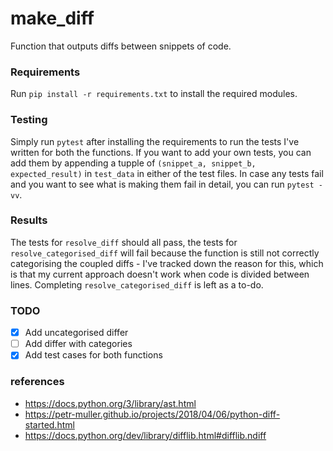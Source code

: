 # make_diff
Function that outputs diffs between snippets of code.

### Requirements
Run `pip install -r requirements.txt` to install the required modules. 

### Testing
Simply run `pytest` after installing the requirements to run the tests I've written for both the functions.
If you want to add your own tests, you can add them by appending a tupple of `(snippet_a, snippet_b, expected_result)` in `test_data` in either of the test files. In case any tests fail and you want to see what is making them fail in detail, you can run `pytest -vv`.

### Results
The tests for `resolve_diff` should all pass, the tests for `resolve_categorised_diff` will fail because the function is still not correctly categorising the coupled diffs - I've tracked down the reason for this, which is that my current approach doesn't work when code is divided between lines. Completing `resolve_categorised_diff` is left as a to-do.

### TODO
- [x] Add uncategorised differ
- [ ] Add differ with categories
- [x] Add test cases for both functions

### references
- https://docs.python.org/3/library/ast.html
- https://petr-muller.github.io/projects/2018/04/06/python-diff-started.html
- https://docs.python.org/dev/library/difflib.html#difflib.ndiff
